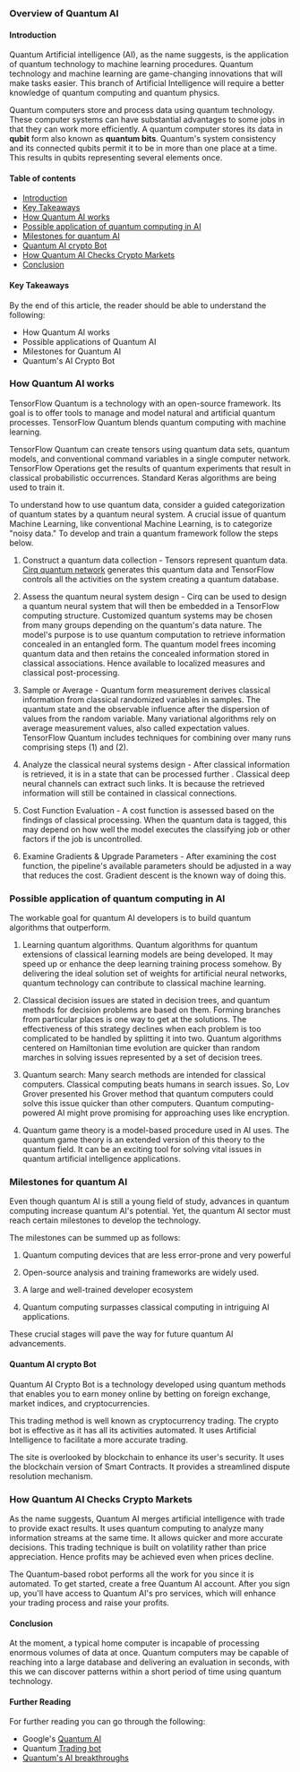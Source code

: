 ### Overview of Quantum AI

#### Introduction

Quantum Artificial intelligence (AI), as the name suggests, is the application of quantum technology to machine learning procedures. Quantum technology and machine learning are game-changing innovations that will make tasks easier. This branch of  Artificial Intelligence will require a better knowledge of quantum computing and quantum physics.  

Quantum computers store and process data using quantum technology. These computer systems can have substantial advantages to some jobs in that they can work more efficiently. 
A quantum computer stores its data in **qubit** form also known as **quantum bits**. Quantum's system consistency and its connected qubits permit it to be in more than one place at a time. This results in qubits representing several elements once.

#### Table of contents
- [Introduction](#introduction)
- [Key Takeaways](#key-takeaways)
- [How Quantum AI works](#how-quontum-ai-works)
- [Possible application of quantum computing in AI](#possible-application-of-quontum-computing-in-ai)
- [Milestones for quantum AI](#milestone-for-quontum-ai)
- [Quantum AI crypto Bot](#quantum-ai-crypto)
- [How Quantum AI Checks Crypto Markets](#how-quontum-ai-checks-crypto-markets)
- [Conclusion](#conclusion)

#### Key Takeaways
By the end of this article, the reader should be able to understand the following:
* How Quantum AI works
* Possible applications of Quantum AI
* Milestones for Quantum AI
* Quantum's AI Crypto Bot

### How Quantum AI works

TensorFlow Quantum is a technology with an open-source framework. Its goal is to offer tools to manage and model natural and artificial quantum processes. TensorFlow Quantum blends quantum computing with machine learning.

TensorFlow Quantum can create tensors using quantum data sets, quantum models, and conventional command variables in a single computer network. TensorFlow Operations get the results of quantum experiments that result in classical probabilistic occurrences. Standard Keras algorithms are being used to train it.

To understand how to use quantum data, consider a guided categorization of quantum states by a quantum neural system.  A crucial issue of quantum Machine Learning, like conventional Machine Learning, is to categorize "noisy data." 
To develop and train a quantum framework follow the steps below.

1. Construct a quantum data collection - Tensors represent quantum data. [Cirq quantum network](https://quantumai.google/cirq)  generates  this quantum data and TensorFlow controls all the activities on the system creating a quantum database.

2. Assess the quantum neural system design - Cirq can be used to design a quantum neural system that will then be embedded in a TensorFlow computing structure. Customized quantum systems may be chosen from many groups depending on the quantum's data nature. 
The model's purpose is to use quantum computation to retrieve information concealed in an entangled form. The quantum model frees incoming quantum data and then retains the concealed information stored in classical associations. Hence available to localized measures and classical post-processing.

3. Sample or Average - Quantum form measurement derives classical information from classical randomized variables in samples. The quantum state and the observable influence after the dispersion of values from the random variable. Many variational algorithms rely on average measurement values, also called expectation values. TensorFlow Quantum includes techniques for combining over many runs comprising steps (1) and (2). 

4. Analyze the classical neural systems design - After classical information is retrieved, it is in a state that can be processed further . Classical deep neural channels can extract such links.  It is because the retrieved information will still be contained in classical connections.

5. Cost Function Evaluation - A cost function is assessed based on the findings of classical processing. When the quantum data is tagged, this may depend on how well the model executes the classifying job or other factors if the job is uncontrolled.

6. Examine Gradients & Upgrade Parameters - After examining the cost function, the pipeline's available parameters should be adjusted in a way that reduces the cost. Gradient descent is the known way of doing this.

### Possible application of quantum computing in AI

The workable goal for quantum AI developers is to build quantum algorithms that outperform.

1. Learning quantum algorithms. Quantum algorithms for quantum extensions of classical learning models are being developed. It may speed up or enhance the deep learning training process somehow. By delivering the ideal solution set of weights for artificial neural networks, quantum technology can contribute to classical machine learning.

2. Classical decision issues are stated in decision trees, and quantum methods for decision problems are based on them. Forming branches from particular places is one way to get at the solutions. The effectiveness of this strategy declines when each problem is too complicated to be handled by splitting it into two. Quantum algorithms centered on Hamiltonian time evolution are quicker than random marches in solving issues represented by a set of decision trees.

3. Quantum search: Many search methods are intended for classical computers. Classical computing beats humans in search issues. So, Lov Grover presented his Grover method that quantum computers could solve this issue quicker than other computers. Quantum computing-powered AI might prove promising for approaching uses like encryption.

4. Quantum game theory is a model-based procedure used in AI uses.   The quantum game theory is an extended version of this theory to the quantum field. It can be an exciting tool for solving vital issues in quantum artificial intelligence applications.

### Milestones for quantum AI

Even though quantum AI is still a young field of study, advances in quantum computing increase quantum AI's potential. Yet, the quantum AI sector must reach certain milestones to develop the technology.

The milestones can be summed up as follows:

1. Quantum computing devices that are less error-prone and very powerful

2. Open-source analysis and training frameworks are widely used.

3. A large and well-trained developer ecosystem

4. Quantum computing surpasses classical computing in intriguing AI applications.

These crucial stages will pave the way for future quantum AI advancements.

#### Quantum AI crypto Bot

Quantum AI Crypto Bot is a technology developed using quantum methods that enables you to earn money online by betting on foreign exchange, market indices, and cryptocurrencies.

This trading method is well known as cryptocurrency trading. The crypto bot is effective as it has all its activities automated. It uses Artificial Intelligence to facilitate a more accurate trading.

The site is overlooked by blockchain to enhance its user's security. It uses the blockchain version of Smart Contracts. It provides a streamlined dispute resolution mechanism.

### How Quantum AI Checks Crypto Markets

As the name suggests, Quantum AI merges artificial intelligence with trade to provide exact results. It uses quantum computing to analyze many information streams at the same time. It allows quicker and more accurate decisions. This trading technique is built on volatility rather than price appreciation. Hence profits may be achieved even when prices decline.

The Quantum-based robot performs all the work for you since it is automated. To get started, create a free Quantum AI account. After you sign up, you'll have access to Quantum AI's pro services, which will enhance your trading process and raise your profits.


#### Conclusion

At the moment, a typical home computer is incapable of processing enormous volumes of data at once. Quantum computers may be capable of reaching into a large database and delivering an evaluation in seconds, with this we can discover patterns within a short period of time using quantum technology.

#### Further Reading
For further reading you can go through the following:
* Google's [Quantum AI](https://quantumai.google/)
* Quantum [Trading bot](https://quantum-ai.io/)
* [Quantum's AI breakthroughs](https://www.captechu.edu/blog/recent-breakthroughs-quantum-ai) 
